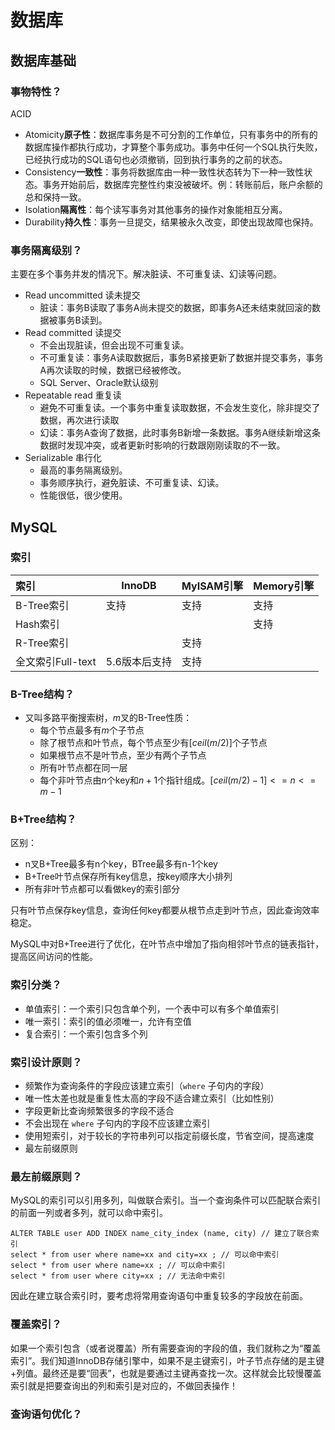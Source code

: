 # 数据库

## 数据库基础

### 事物特性？

ACID

- Atomicity**原子性**：数据库事务是不可分割的工作单位，只有事务中的所有的数据库操作都执行成功，才算整个事务成功。事务中任何一个SQL执行失败，已经执行成功的SQL语句也必须撤销，回到执行事务的之前的状态。
- Consistency**一致性**：事务将数据库由一种一致性状态转为下一种一致性状态。事务开始前后，数据库完整性约束没被破坏。例：转账前后，账户余额的总和保持一致。
- Isolation**隔离性**：每个读写事务对其他事务的操作对象能相互分离。
- Durability**持久性**：事务一旦提交，结果被永久改变，即使出现故障也保持。



### 事务隔离级别？

主要在多个事务并发的情况下。解决脏读、不可重复读、幻读等问题。

- Read uncommitted 读未提交
  - 脏读：事务B读取了事务A尚未提交的数据，即事务A还未结束就回滚的数据被事务B读到。
- Read committed 读提交
  - 不会出现脏读，但会出现不可重复读。
  - 不可重复读：事务A读取数据后，事务B紧接更新了数据并提交事务，事务A再次读取的时候，数据已经被修改。
  - SQL Server、Oracle默认级别
- Repeatable read 重复读
  - 避免不可重复读。一个事务中重复读取数据，不会发生变化，除非提交了数据，再次进行读取
  - 幻读：事务A查询了数据，此时事务B新增一条数据。事务A继续新增这条数据时发现冲突，或者更新时影响的行数跟刚刚读取的不一致。
- Serializable 串行化
  - 最高的事务隔离级别。
  - 事务顺序执行，避免脏读、不可重复读、幻读。
  - 性能很低，很少使用。



## MySQL

### 索引

| 索引              | InnoDB        | MyISAM引擎 | Memory引擎 |
| :---------------- | ------------- | ---------- | ---------- |
| B-Tree索引        | 支持          | 支持       | 支持       |
| Hash索引          |               |            | 支持       |
| R-Tree索引        |               | 支持       |            |
| 全文索引Full-text | 5.6版本后支持 | 支持       |            |

### B-Tree结构？

- 又叫多路平衡搜索树，$m$叉的B-Tree性质：
  - 每个节点最多有$m$个子节点
  - 除了根节点和叶节点，每个节点至少有$[ceil(m/2)]$个子节点
  - 如果根节点不是叶节点，至少有两个子节点
  - 所有叶节点都在同一层
  - 每个非叶节点由$n$个key和$n+1$个指针组成。$[ceil(m/2) - 1] <= n <= m - 1$

### B+Tree结构？

区别：

- n叉B+Tree最多有n个key，BTree最多有n-1个key
- B+Tree叶节点保存所有key信息，按key顺序大小排列
- 所有非叶节点都可以看做key的索引部分

只有叶节点保存key信息，查询任何key都要从根节点走到叶节点，因此查询效率稳定。

MySQL中对B+Tree进行了优化，在叶节点中增加了指向相邻叶节点的链表指针，提高区间访问的性能。

### 索引分类？

- 单值索引：一个索引只包含单个列，一个表中可以有多个单值索引
- 唯一索引：索引的值必须唯一，允许有空值
- 复合索引：一个索引包含多个列

### 索引设计原则？

- 频繁作为查询条件的字段应该建立索引（`where` 子句内的字段）
- 唯一性太差也就是重复性太高的字段不适合建立索引（比如性别）
- 字段更新比查询频繁很多的字段不适合
- 不会出现在 `where` 子句内的字段不应该建立索引
- 使用短索引，对于较长的字符串列可以指定前缀长度，节省空间，提高速度
- 最左前缀原则

### 最左前缀原则？

MySQL的索引可以引用多列，叫做联合索引。当一个查询条件可以匹配联合索引的前面一列或者多列，就可以命中索引。

```mysql
ALTER TABLE user ADD INDEX name_city_index (name, city) // 建立了联合索引
select * from user where name=xx and city=xx ; // 可以命中索引
select * from user where name=xx ; // 可以命中索引
select * from user where city=xx ; // 无法命中索引  
```

因此在建立联合索引时，要考虑将常用查询语句中重复较多的字段放在前面。

### 覆盖索引？

如果一个索引包含（或者说覆盖）所有需要查询的字段的值，我们就称之为“覆盖索引”。我们知道InnoDB存储引擎中，如果不是主键索引，叶子节点存储的是主键+列值。最终还是要“回表”，也就是要通过主键再查找一次。这样就会比较慢覆盖索引就是把要查询出的列和索引是对应的，不做回表操作！

### 查询语句优化？

